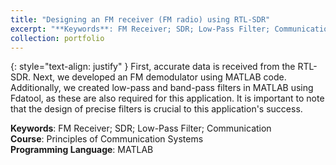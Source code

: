 ```yaml
---
title: "Designing an FM receiver (FM radio) using RTL-SDR"
excerpt: "**Keywords**: FM Receiver; SDR; Low-Pass Filter; Communication <br>**Course**: Principles of Communication Systems"
collection: portfolio
---
```

{: style="text-align: justify" }
First, accurate data is received from the RTL-SDR. Next, we developed an FM demodulator using MATLAB code. Additionally, we created low-pass and band-pass filters in MATLAB using Fdatool, as these are also required for this application. It is important to note that the design of precise filters is crucial to this application's success.


**Keywords**: FM Receiver; SDR; Low-Pass Filter; Communication <br>**Course**: Principles of Communication Systems<br>**Programming Language**: MATLAB
